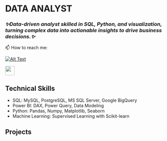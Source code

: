 # DATA ANALYST
### *✨Data-driven analyst skilled in SQL, Python, and visualization, turning complex data into actionable insights to drive business decisions.✨*

📫 How to reach me: 

[![Alt Text](https://img.shields.io/badge/Gmail-D14836?style=for-the-badge&logo=gmail&logoColor=white)](tranlinh41214@gmail.com)


<a href="https://www.linkedin.com/in/linh-tran-dieu20003/">
  <img src="https://upload.wikimedia.org/wikipedia/commons/c/ca/LinkedIn_logo_initials.png" width="30">
</a>



## Technical Skills
- SQL: MySQL, PostgreSQL, MS SQL Server, Google BigQuery
- Power BI: DAX, Power Query, Data Modeling
- Python: Pandas, Numpy, Matplotlib, Seaborn
- Machine Learning: Supervised Learning with Scikit-learn

## Projects

<!--
**tran-linh41214/tran-linh41214** is a ✨ _special_ ✨ repository because its `README.md` (this file) appears on your GitHub profile.

- 🔭 I’m currently working on ...
- 🌱 I’m currently learning ...
- 👯 I’m looking to collaborate on ...
- 🤔 I’m looking for help with ...
- 💬 Ask me about ...
- 📫 How to reach me: tranlinh41214@gmail.com
- 😄 Pronouns: ...
- ⚡ Fun fact: ...
-->
